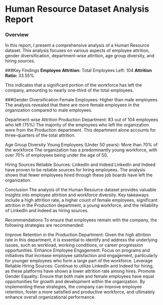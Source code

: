 # Human Resource Dataset Analysis Report

### Overview
In this report, I present a comprehensive analysis of a Human Resource dataset. This analysis focuses on various aspects of employee attrition, gender diversification, department-wise attrition, age group diversity, and hiring sources.

###Key Findings
**Employee Attrition:** Total Employees Left: 104
**Attrition Ratio:** 33.55%

This indicates that a significant portion of the workforce has left the company, amounting to nearly one-third of the total employees.

###Gender Diversification
Female Employees: Higher than male employees
The analysis revealed that there are more female employees in the organization compared to male employees.

Department-wise Attrition
Production Department: 83 out of 104 employees who left (75%)
The majority of the employees who left the organization were from the Production department. This department alone accounts for three-quarters of the total attrition.

Age Group Diversity
Young Employees (Under 50 years): More than 70% of the workforce
The organization has a predominantly young workforce, with over 70% of employees being under the age of 50.

Hiring Sources
Reliable Sources: LinkedIn and Indeed
LinkedIn and Indeed have proven to be reliable sources for hiring employees. The analysis shows that fewer employees hired through these job boards have left the organization.

Conclusion
The analysis of the Human Resource dataset provides valuable insights into employee attrition and workforce diversity. Key takeaways include a high attrition rate, a higher count of female employees, significant attrition in the Production department, a young workforce, and the reliability of LinkedIn and Indeed as hiring sources.

Recommendations
To ensure that employees remain with the company, the following strategies are recommended:

Improve Retention in the Production Department: Given the high attrition rate in this department, it is essential to identify and address the underlying issues, such as workload, working conditions, or career progression opportunities.
Enhance Employee Engagement: Focus on programs and initiatives that increase employee satisfaction and engagement, particularly for younger employees who form a large part of the workforce.
Leverage Reliable Hiring Sources: Continue to utilize LinkedIn and Indeed for hiring, as these platforms have shown a lower attrition rate among hires.
Promote Gender Equality: Ensure that both male and female employees have equal opportunities for growth and development within the organization.
By implementing these strategies, the company can improve employee retention, foster a more satisfied and productive workforce, and ultimately enhance overall organizational performance.
